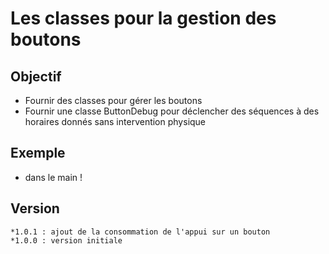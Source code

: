 # Les classes pour la gestion des boutons

## Objectif 
* Fournir des classes pour gérer les boutons
* Fournir une classe ButtonDebug pour déclencher des séquences à des horaires donnés sans intervention physique

## Exemple
* dans le main !

## Version
    *1.0.1 : ajout de la consommation de l'appui sur un bouton
    *1.0.0 : version initiale